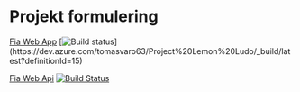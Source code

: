 # Projekt formulering
[Fia Web App](https://pgbfdh18.github.io/webbutveckling-backend/project3.html)
[![Build status](https://dev.azure.com/tomasvaro63/Project%20Lemon%20Ludo/_apis/build/status/Project%20Lemon%20Ludo-ASP.NET%20Core%20(.NET%20Framework)-CI)](https://dev.azure.com/tomasvaro63/Project%20Lemon%20Ludo/_build/latest?definitionId=15)

[Fia Web Api](https://tomasvaro63.visualstudio.com/LudoLemonOnAzure/_apis/build/status/LudoApi?branchName=Development)
[![Build Status](https://tomasvaro63.visualstudio.com/LudoLemonOnAzure/_apis/build/status/LudoApi?branchName=Development)](https://tomasvaro63.visualstudio.com/LudoLemonOnAzure/_build/latest?definitionId=45&branchName=Development)
